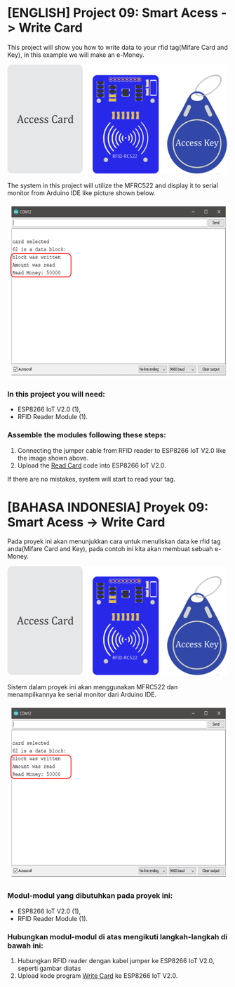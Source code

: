 
# [ENGLISH] Project 09: Smart Acess -> Write Card
This project will show you how to write data to your rfid tag(Mifare Card and Key), in this example we will make an e-Money.

<img src="/images/rc522.png" height="250">

The system in this project will utilize the MFRC522 and display it to serial monitor from Arduino IDE like picture shown below.

<img src="/images/write_data2.PNG" height="400">

### In this project you will need:
* ESP8266 IoT V2.0 (1),
* RFID Reader Module (1).

### Assemble the modules following these steps:
1. Connecting the jumper cable from RFID reader to ESP8266 IoT V2.0 like the image shown above.
3. Upload the [Read Card](/09_Smart_Access/2_Write_Card) code into ESP8266 IoT V2.0.

If there are no mistakes, system will start to read your tag. 

# [BAHASA INDONESIA] Proyek 09: Smart Acess -> Write Card
Pada proyek ini akan menunjukkan cara untuk menuliskan data ke rfid tag anda(Mifare Card and Key), pada contoh ini kita akan membuat sebuah e-Money. 

<img src="/images/rc522.png" height="250">

Sistem dalam proyek ini akan menggunakan MFRC522 dan menampilkannya ke serial monitor dari Arduino IDE.

<img src="/images/write_data2.PNG" height="400">

### Modul-modul yang dibutuhkan pada proyek ini:
* ESP8266 IoT V2.0 (1),
* RFID Reader Module (1).

### Hubungkan modul-modul di atas mengikuti langkah-langkah di bawah ini:
1. Hubungkan RFID reader dengan kabel jumper ke ESP8266 IoT V2.0, seperti gambar diatas
3. Upload kode program [Write Card](/09_Smart_Access/2_Write_Card) ke ESP8266 IoT V2.0.



